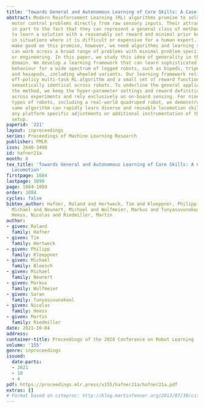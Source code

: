 ```yaml
---
title: 'Towards General and Autonomous Learning of Core Skills: A Case Study in Locomotion'
abstract: Modern Reinforcement Learning (RL) algorithms promise to solve difficult
  motor control problems directly from raw sensory inputs. Their attraction is due
  in part to the fact that they can represent a general class of methods that allow
  to learn a solution with a reasonably set reward and minimal prior knowledge, even
  in situations where it is difficult or expensive for a human expert. For RL to truly
  make good on this promise, however, we need algorithms and learning setups that
  can work across a broad range of problems with minimal problem specific adjustments
  or engineering. In this paper, we study this idea of generality in the locomotion
  domain. We develop a learning framework that can learn sophisticated locomotion
  behaviour for a wide spectrum of legged robots, such as bipeds, tripeds, quadrupeds
  and hexapods, including wheeled variants. Our learning framework relies on a data-efficient,
  off-policy multi-task RL algorithm and a small set of reward functions that are
  semantically identical across robots. To underline the general applicability of
  the method, we keep the hyper-parameter settings and reward definitions constant
  across experiments and rely exclusively on on-board sensing. For nine different
  types of robots, including a real-world quadruped robot, we demonstrate that the
  same algorithm can rapidly learn diverse and reusable locomotion skills without
  any platform specific adjustments or additional instrumentation of the learning
  setup.
paperid: '221'
layout: inproceedings
series: Proceedings of Machine Learning Research
publisher: PMLR
issn: 2640-3498
id: hafner21a
month: 0
tex_title: 'Towards General and Autonomous Learning of Core Skills: A Case Study in
  Locomotion'
firstpage: 1084
lastpage: 1099
page: 1084-1099
order: 1084
cycles: false
bibtex_author: Hafner, Roland and Hertweck, Tim and Kloeppner, Philipp and Bloesch,
  Michael and Neunert, Michael and Wulfmeier, Markus and Tunyasuvunakool, Saran and
  Heess, Nicolas and Riedmiller, Martin
author:
- given: Roland
  family: Hafner
- given: Tim
  family: Hertweck
- given: Philipp
  family: Kloeppner
- given: Michael
  family: Bloesch
- given: Michael
  family: Neunert
- given: Markus
  family: Wulfmeier
- given: Saran
  family: Tunyasuvunakool
- given: Nicolas
  family: Heess
- given: Martin
  family: Riedmiller
date: 2021-10-04
address:
container-title: Proceedings of the 2020 Conference on Robot Learning
volume: '155'
genre: inproceedings
issued:
  date-parts:
  - 2021
  - 10
  - 4
pdf: https://proceedings.mlr.press/v155/hafner21a/hafner21a.pdf
extras: []
# Format based on citeproc: http://blog.martinfenner.org/2013/07/30/citeproc-yaml-for-bibliographies/
---
```

